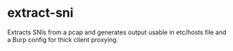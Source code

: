 # extract-sni
Extracts SNIs from a pcap and generates output usable in etc/hosts file and a Burp config for thick client proxying.
